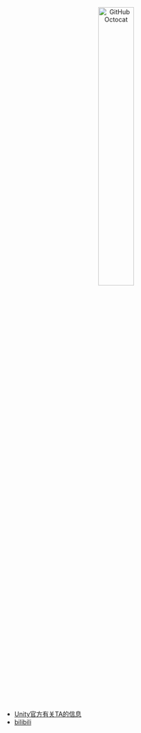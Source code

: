 <p align="center">
  <img alt="GitHub Octocat" src="https://longshilin.com/images/favicon.png" width="40%">
</p>

  - [Unity官方有关TA的信息](unity-office-ta.md)
  - [bilibili](bilibili.md)

